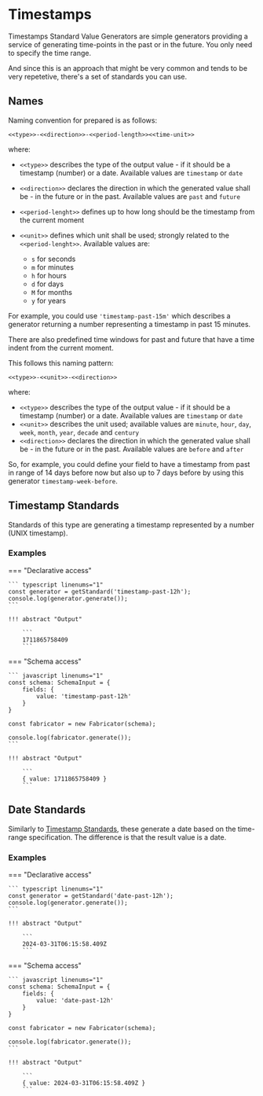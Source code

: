 # Timestamps

Timestamps Standard Value Generators are simple generators providing a service of generating
time-points in the past or in the future. You only need to specify the time range.

And since this is an approach that might be very common and tends to be very repetetive,
there's a set of standards you can use.

## Names

Naming convention for prepared is as follows:

```
<<type>>-<<direction>>-<<period-length>><<time-unit>>
```

where:

- `<<type>>` describes the type of the output value - if it should be a timestamp (number) or 
  a date. Available values are `timestamp` or `date`
- `<<direction>>` declares the direction in which the generated value shall be - in the future
  or in the past. Available values are `past` and `future`
- `<<period-lenght>>` defines up to how long should be the timestamp from the current moment
- `<<unit>>` defines which unit shall be used; strongly related to the `<<period-lenght>>`.
  Available values are:

    - `s` for seconds
    - `m` for minutes
    - `h` for hours
    - `d` for days
    - `M` for months
    - `y` for years


For example, you could use `'timestamp-past-15m'` which describes a generator
returning a number representing a timestamp in past 15 minutes.

There are also predefined time windows for past and future that have a time indent
from the current moment.

This follows this naming pattern:

```
<<type>>-<<unit>>-<<direction>>
```

where:
 
- `<<type>>` describes the type of the output value - if it should be a timestamp (number) or
  a date. Available values are `timestamp` or `date`
- `<<unit>>` describes the unit used; available values are `minute`, `hour`, `day`, `week`, `month`, 
  `year`, `decade` and `century`
- `<<direction>>` declares the direction in which the generated value shall be - in the future
  or in the past. Available values are `before` and `after`

So, for example, you could define your field to have a timestamp from past in range
of 14 days before now but also up to 7 days before by using this generator 
`timestamp-week-before`.


## Timestamp Standards

Standards of this type are generating a timestamp represented by a number (UNIX timestamp).


### Examples


=== "Declarative access"

    ``` typescript linenums="1"
    const generator = getStandard('timestamp-past-12h');
    console.log(generator.generate());
    ```

    !!! abstract "Output"

        ```
        1711865758409
        ```

=== "Schema access"

    ``` javascript linenums="1"
    const schema: SchemaInput = {
        fields: {
            value: 'timestamp-past-12h'
        }
    }

    const fabricator = new Fabricator(schema);

    console.log(fabricator.generate());
    ```

    !!! abstract "Output"

        ```
        { value: 1711865758409 }
        ```


## Date Standards

Similarly to [Timestamp Standards](#timestamp-standards), these generate a date based
on the time-range specification. The difference is that the result value is a date.


### Examples

=== "Declarative access"

    ``` typescript linenums="1"
    const generator = getStandard('date-past-12h');
    console.log(generator.generate());
    ```

    !!! abstract "Output"

        ```
        2024-03-31T06:15:58.409Z
        ```

=== "Schema access"

    ``` javascript linenums="1"
    const schema: SchemaInput = {
        fields: {
            value: 'date-past-12h'
        }
    }

    const fabricator = new Fabricator(schema);

    console.log(fabricator.generate());
    ```

    !!! abstract "Output"

        ```
        { value: 2024-03-31T06:15:58.409Z }
        ```